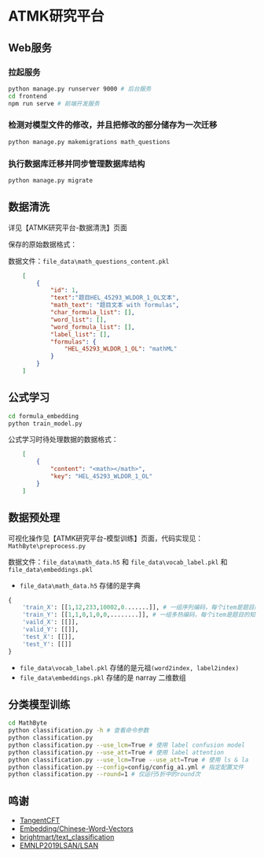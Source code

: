 # ATMK研究平台


## Web服务

### 拉起服务

```bash
python manage.py runserver 9000 # 后台服务
cd frontend
npm run serve # 前端开发服务
```

### 检测对模型文件的修改，并且把修改的部分储存为一次迁移
```bash
python manage.py makemigrations math_questions
```
### 执行数据库迁移并同步管理数据库结构
```bash
python manage.py migrate
```

## 数据清洗

详见【ATMK研究平台-数据清洗】页面

保存的原始数据格式：

数据文件：`file_data\math_questions_content.pkl`

```json
    [
        {
            "id": 1,
            "text":"题目HEL_45293_WLDOR_1_OL文本",
            "math_text": "题目文本 with formulas",
            "char_formula_list": [],
            "word_list": [],
            "word_formula_list": [],
            "label_list": [],
            "formulas": {
                "HEL_45293_WLDOR_1_OL": "mathML"
            }
        }
    ]

```

## 公式学习

```bash
cd formula_embedding
python train_model.py
```

公式学习时待处理数据的数据格式：

```json
    [
        {
            "content": "<math></math>",
            "key": "HEL_45293_WLDOR_1_OL"
        }
    ]

```

## 数据预处理

可视化操作见【ATMK研究平台-模型训练】页面，代码实现见： `MathByte\preprocess.py`

数据文件：`file_data\math_data.h5` 和 `file_data\vocab_label.pkl` 和 `file_data\embeddings.pkl`

+ `file_data\math_data.h5` 存储的是字典
```Python
{
    'train_X': [[1,12,233,10002,0.......]], # 一组序列编码，每个item是题目序列，序列长度100
    'train_Y': [[1,1,0,1,0,0,........]], # 一组多热编码，每个item是题目的知识点集，标签总数？
    'vaild_X': [[]], 
    'valid_Y': [[]], 
    'test_X': [[]],
    'test_Y': [[]]
}
```

+ `file_data\vocab_label.pkl` 存储的是元祖`(word2index, label2index)`
+ `file_data\embeddings.pkl` 存储的是 narray 二维数组

## 分类模型训练

```bash
cd MathByte
python classification.py -h # 查看命令参数
python classification.py
python classification.py --use_lcm=True # 使用 label confusion model
python classification.py --use_att=True # 使用 label attention
python classification.py --use_lcm=True --use_att=True # 使用 ls & la
python classification.py --config=config/config_a1.yml # 指定配置文件
python classification.py --round=1 # 仅运行5折中的round次
```

## 鸣谢
+ [TangentCFT](https://github.com/BehroozMansouri/TangentCFT)
+ [Embedding/Chinese-Word-Vectors](https://github.com/Embedding/Chinese-Word-Vectors)
+ [brightmart/text_classification](https://github.com/brightmart/text_classification)
+ [EMNLP2019LSAN/LSAN](https://github.com/EMNLP2019LSAN/LSAN/)